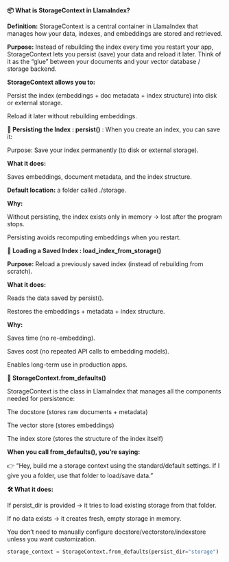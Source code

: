 **📦 What is StorageContext in LlamaIndex?**

**Definition:**
StorageContext is a central container in LlamaIndex that manages how your data, indexes, and embeddings are stored and retrieved.

**Purpose:**
Instead of rebuilding the index every time you restart your app, StorageContext lets you persist (save) your data and reload it later.
Think of it as the “glue” between your documents and your vector database / storage backend.

**StorageContext allows you to:**

Persist the index (embeddings + doc metadata + index structure) into disk or external storage.

Reload it later without rebuilding embeddings.

**🔹 Persisting the Index : persist()** : When you create an index, you can save it:

Purpose: Save your index permanently (to disk or external storage).

**What it does:**

Saves embeddings, document metadata, and the index structure.

**Default location:** a folder called ./storage.

**Why:**

Without persisting, the index exists only in memory → lost after the program stops.

Persisting avoids recomputing embeddings when you restart.

**🔹 Loading a Saved Index : load_index_from_storage()**

**Purpose:** Reload a previously saved index (instead of rebuilding from scratch).

**What it does:**

Reads the data saved by persist().

Restores the embeddings + metadata + index structure.

**Why:**

Saves time (no re-embedding).

Saves cost (no repeated API calls to embedding models).

Enables long-term use in production apps.

**🔹 StorageContext.from_defaults()**

StorageContext is the class in LlamaIndex that manages all the components needed for persistence:

The docstore (stores raw documents + metadata)

The vector store (stores embeddings)

The index store (stores the structure of the index itself)

**When you call from_defaults(), you’re saying:**

👉 “Hey, build me a storage context using the standard/default settings. If I give you a folder, use that folder to load/save data.”

**🛠️ What it does:**

If persist_dir is provided → it tries to load existing storage from that folder.

If no data exists → it creates fresh, empty storage in memory.

You don’t need to manually configure docstore/vectorstore/indexstore unless you want customization.

```python
storage_context = StorageContext.from_defaults(persist_dir="storage")
```
